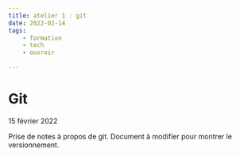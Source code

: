 ```yaml
---
title: atelier 1 : git
date: 2022-02-14
tags:
    - formation
    - tech
    - ouvroir

---
```


# Git
15 février 2022

Prise de notes à propos de git. Document à modifier pour montrer le versionnement.